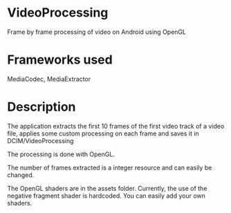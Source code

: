 # VideoProcessing
Frame by frame processing of video on Android using OpenGL
# Frameworks used
MediaCodec, MediaExtractor
# Description
The application extracts the first 10 frames of the first video track of a video file, applies some custom processing on each frame and saves it in DCIM/VideoProcessing

The processing is done with OpenGL.

The number of frames extracted is a integer resource and can easily be changed.

The OpenGL shaders are in the assets folder. Currently, the use of the negative fragment shader is hardcoded. You can easily add your own shaders.

